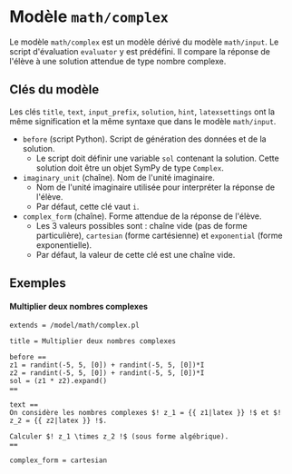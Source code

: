 # Modèle `math/complex`

Le modèle `math/complex` est un modèle dérivé du modèle `math/input`. Le script d'évaluation `evaluator` y est prédéfini. Il compare la réponse de l'élève à une solution attendue de type nombre complexe.

## Clés du modèle

Les clés `title`, `text`, `input_prefix`, `solution`, `hint`, `latexsettings` ont la même signification et la même syntaxe que dans le modèle `math/input`.

* `before` (script Python). Script de génération des données et de la solution. 
    * Le script doit définir une variable `sol` contenant la solution. Cette solution doit être un objet SymPy de type `Complex`.
* `imaginary_unit` (chaîne). Nom de l'unité imaginaire.
    * Nom de l'unité imaginaire utilisée pour interpréter la réponse de l'élève.
    * Par défaut, cette clé vaut `i`.
* `complex_form` (chaîne). Forme attendue de la réponse de l'élève.
    * Les 3 valeurs possibles sont : chaîne vide (pas de forme particulière), `cartesian` (forme cartésienne) et `exponential` (forme exponentielle).
    * Par défaut, la valeur de cette clé est une chaîne vide.

## Exemples

#### Multiplier deux nombres complexes

```
extends = /model/math/complex.pl

title = Multiplier deux nombres complexes

before ==
z1 = randint(-5, 5, [0]) + randint(-5, 5, [0])*I
z2 = randint(-5, 5, [0]) + randint(-5, 5, [0])*I
sol = (z1 * z2).expand()
==

text ==
On considère les nombres complexes $! z_1 = {{ z1|latex }} !$ et $! z_2 = {{ z2|latex }} !$. 

Calculer $! z_1 \times z_2 !$ (sous forme algébrique).
==

complex_form = cartesian
```
